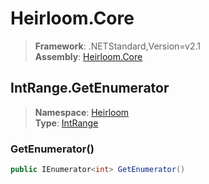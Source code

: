 # Heirloom.Core

> **Framework**: .NETStandard,Version=v2.1  
> **Assembly**: [Heirloom.Core][0]  

## IntRange.GetEnumerator

> **Namespace**: [Heirloom][0]  
> **Type**: [IntRange][1]  

### GetEnumerator()

```cs
public IEnumerator<int> GetEnumerator()
```

[0]: ../../../Heirloom.Core.md
[1]: ../IntRange.md
